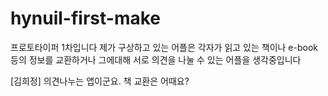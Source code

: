 # hynuil-first-make
프로토타이퍼 1차입니다 
제가 구상하고 있는 어플은 각자가 읽고 있는 책이나 e-book등의 정보를 교환하거나 그에대해 서로 의견을 나눌 수 있는 어플을 생각중입니다


[김희정] 의견나누는 앱이군요. 책 교환은 어때요? 
